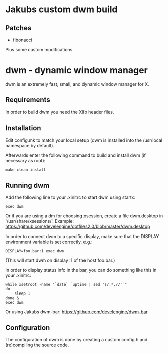 # Jakubs custom dwm build

## Patches
- fibonacci

Plus some custom modifications.


# dwm - dynamic window manager
dwm is an extremely fast, small, and dynamic window manager for X.

## Requirements
In order to build dwm you need the Xlib header files.


## Installation
Edit config.mk to match your local setup (dwm is installed into
the /usr/local namespace by default).

Afterwards enter the following command to build and install dwm (if
necessary as root):
```
make clean install
```

## Running dwm
Add the following line to your .xinitrc to start dwm using startx:
```
exec dwm
```
Or if you are using a dm for choosing xsession, create a file dwm.desktop in '/usr/share/xsessions/'.
Example:
https://github.com/develengine/dotfiles2.0/blob/master/dwm.desktop


In order to connect dwm to a specific display, make sure that
the DISPLAY environment variable is set correctly, e.g.:
```
DISPLAY=foo.bar:1 exec dwm
```
(This will start dwm on display :1 of the host foo.bar.)

In order to display status info in the bar, you can do something
like this in your .xinitrc:
```
while xsetroot -name "`date` `uptime | sed 's/.*,//'`"
do
    sleep 1
done &
exec dwm
```
Or using Jakubs dwm-bar:
https://github.com/develengine/dwm-bar


Configuration
-------------
The configuration of dwm is done by creating a custom config.h
and (re)compiling the source code.
